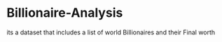 # Billionaire-Analysis
its a dataset that includes a list of world Billionaires and their Final worth
